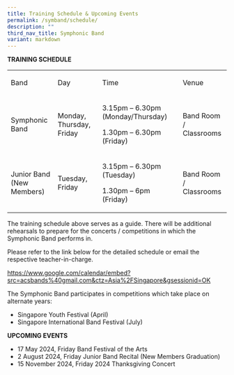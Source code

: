```yaml
---
title: Training Schedule & Upcoming Events
permalink: /symband/schedule/
description: ""
third_nav_title: Symphonic Band
variant: markdown
---
```

<p><strong>TRAINING SCHEDULE</strong></p>
<table width="643">
<tbody>
<tr>
<td width="127">
<p>Band</p>
</td>
<td width="138">
<p>Day</p>
</td>
<td width="264">
<p>Time</p>
</td>
<td width="114">
<p>Venue</p>
</td>
</tr>
<tr>
<td width="127">
<p>Symphonic Band</p>
</td>
<td width="138">
<p>Monday, Thursday, Friday</p>
</td>
<td width="264">
<p>3.15pm – 6.30pm (Monday/Thursday)</p>
<p>1.30pm – 6.30pm (Friday)</p>
</td>
<td width="114">
<p>Band Room / Classrooms</p>
</td>
</tr>
<tr>
<td width="127">
<p>Junior Band (New Members)</p>
</td>
<td width="138">
<p>Tuesday, Friday</p>
</td>
<td width="264">
<p>3.15pm – 6.30pm (Tuesday)</p>
<p>1.30pm – 6pm (Friday)</p>
</td>
<td width="114">
<p>Band Room / Classrooms</p>
</td>
</tr>
</tbody>
</table>
<p>The training schedule above serves as a guide. There will be additional rehearsals to prepare for the concerts / competitions in which the Symphonic Band performs in.</p>
<p>Please refer to the link below for the detailed schedule or email the respective teacher-in-charge.</p>
<p><a href="https://www.google.com/calendar/embed?src=acsbands%40gmail.com&amp;ctz=Asia%2FSingapore&amp;gsessionid=OK">https://www.google.com/calendar/embed?src=acsbands%40gmail.com&amp;ctz=Asia%2FSingapore&amp;gsessionid=OK</a></p>
<p>The Symphonic Band participates in competitions which take place on alternate years:</p>
<ul>
<li>Singapore Youth Festival (April)</li>
<li>Singapore International Band Festival (July)</li>
</ul>
<p></p>
<p><strong>UPCOMING EVENTS</strong></p>
<ul>
<li>17 May 2024, Friday Band Festival of the Arts</li>
<li>2 August 2024, Friday Junior Band Recital (New Members Graduation)</li>
<li>15 November 2024, Friday 2024 Thanksgiving Concert</li>
</ul>